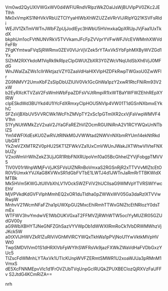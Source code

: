Vm0wd2QyUXlVWGxWV0d4WFlURndVRlpzWkZOalJsWjBUVlpPV0ZKc2JETlhh
Mk0xVmpKS1NHVkVRbUZTClYyaHlWbXhWZUZZeVRrVlJiRlpYQ21KSVFsRldi
WEJIV1ZkTmVWTnJWbFZpUjJodlEyc3hWbU5HVmxkaQpXRUpJVjFaa1UxTkdX
bkphUm1ocFVtNUNVRkV5TVVkamJFcFpZVVprYVFwWFJVcEVWMnhXWVdFeFRr
ZFgKYmtwaFVqSjRWRmx0ZEV0VlJrVjVZek5rYTAxVk5YbFphMXByWVZGd1Yx
SlZhM2RXYkdoM1VqRk9kRlpzClpGWUtZbXR3Y0ZWcVNqUldSbXh6VjJ0MFdG
WnJWalZaZWs1cllrWktjazVZY0ZaaVdHaHlXVlpHZDFkRwpTWGxoU0ZwWFlr
ZG9NMVY2UmxKbFZsSlpDbUZIUlV0Vk1GcGhWa1pzY2xwR1RtcFNiRm93V2xW
b2EyRXcKTVZaV2FsWmhWbFpaZDFsVVJtRmpiR1IxWTBaYWFWZEhhREpXYlRW
clpESkdWd3BUYkd4U1lYcFdXRmxyClpHOU5NVlp4VW01T1dGSnNXbmxEYkhC
SFZsVjBXbUV5VVRCWk1WcFhZMVpTY2xSc1pGTmlXR2cxVjFaVwpWMVF4V1hn
S1YyNUtWMkZzV2xaV2JYaGFaREZhVlZOcmRGUlNiRnA2V1RCYWQxUnNTblZS
Ym14WFlXdEsKU0ZwRVJtRlNkM0JVWWtad2NWVnNXbmRYUm14ekNtRkdUbGRT
YkZreVZXMTRZV0pHU25KT1ZFWkVZa1UxCmVWUnJWakJXTWtwVlVteFNXbUZy
V2xoWmVrWlhZekZ3UjJGR1RtbFNXRUpoVm10a05BcGhhelZYVjFobgpTMVV5
TlV0V01rWnpWMjFvVjJKSFVsUlZNRnBoVmxaS2RGSnRjR2xTTVVvMlZtcEtO
R0V5UmxkYVJXaG8KVWxSR1dGbFVTbE1LWTJ4d1JWTnJaRmRrTTBKWldXMTBk
Mk5HVm5KWGJtUllVbXhLV1VOck5WZFViV2hUCllsaG9WMVpYTVRSWlYwcEhV
MjVPVkdKdGVFVlphMmhEQ2xOR1duTldha0pZWWxWV05Ga3daRzlXTVVwRwpW
MnhvV21WcmNFaFZha1pUWXpGU2MxcEhiRmhTTWxGNlZtcEtNRlozY0dsTmEx
WTFWV3hvYmdwVE1WbDUKVGxaT2FFMVZjRWhWTW5oclYyMUZlR05GZUdGV00y
aG9WbXBHYTJNeGNFZGhSazVYVWpOb1dWWXllRmRoCk1VbDRWMWhzVjJKck5W
a0tXVlJHWVZkR1ZuRlViVGhMVlRCYWQxTkhWa1pPVjNoU1YwVktkMVpHVWt0
TwpSMDVIVm01S1dHRXlVbFpWYlhSWFRsVk9jazFXWkZWaVdHaFVDbGxzYUc5
TlZscFdWMnhLYTAxVk1UTlcKUnpWVFZERmtSMWR1U2xoaWJUa3pRMnM1VmxS
dE5XcFNNMEpvVlc1d1FrOVZUbTVqUnpGclRUQkZPUXBEClozQjRXVzFaUFFv
S2JtdG4KCmRiZA==

nrh